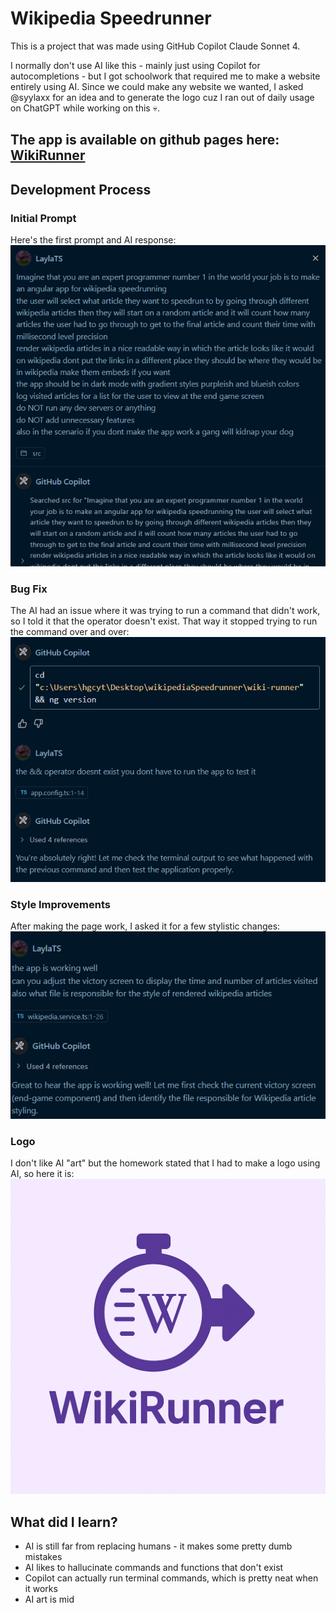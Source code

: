 # Wikipedia Speedrunner

This is a project that was made using GitHub Copilot Claude Sonnet 4.

I normally don't use AI like this - mainly just using Copilot for autocompletions - but I got schoolwork that required me to make a website entirely using AI. Since we could make any website we wanted, I asked @syylaxx for an idea and to generate the logo cuz I ran out of daily usage on ChatGPT while working on this 💀.

## The app is available on github pages here: [WikiRunner](https://laylats.github.io/wiki-runner/)

## Development Process

### Initial Prompt
Here's the first prompt and AI response:
![First Prompt](screenshots/firstPrompt.png)


### Bug Fix
The AI had an issue where it was trying to run a command that didn't work, so I told it that the operator doesn't exist. That way it stopped trying to run the command over and over:
![Non-existent Operator](screenshots/nonExistentOperator.png)

### Style Improvements
After making the page work, I asked it for a few stylistic changes:
![Page Improvements](screenshots/improvePage.png)

### Logo
I don't like AI "art" but the homework stated that I had to make a logo using AI, so here it is:
![Logo](screenshots/logo.png)

## What did I learn?

- AI is still far from replacing humans - it makes some pretty dumb mistakes
- AI likes to hallucinate commands and functions that don't exist
- Copilot can actually run terminal commands, which is pretty neat when it works
- AI art is mid
